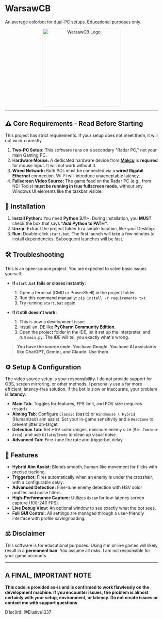 # WarsawCB
An average colorbot for dual-PC setups. Educational purposes only.

<p align="center">
  <img width="256" height="256" alt="WarsawCB Logo" src="https://github.com/user-attachments/assets/c11fb7f9-976f-494e-8feb-f4bdf72a679a" />
</p>

---

## ⚠️ Core Requirements - Read Before Starting

This project has strict requirements. If your setup does not meet them, it will not work correctly.

1.  **Two-PC Setup:** This software runs on a secondary "Radar PC," not your main Gaming PC.
2.  **Hardware Mouse:** A dedicated hardware device from **[Makcu](https://www.makcu.com/)** is **required** for mouse input. It will not work without it.
3.  **Wired Network:** Both PCs must be connected via a **wired Gigabit Ethernet** connection. Wi-Fi will introduce unacceptable latency.
4.  **Fullscreen Video Source:** The game feed on the Radar PC (e.g., from NDI Tools) **must be running in true fullscreen mode**, without any Windows UI elements like the taskbar visible.

## 🚀 Installation

1.  **Install Python:** You need **Python 3.11+**. During installation, you **MUST** check the box that says **"Add Python to PATH"**.
2.  **Unzip:** Extract the project folder to a simple location, like your Desktop.
3.  **Run:** Double-click `start.bat`. The first launch will take a few minutes to install dependencies. Subsequent launches will be fast.

## 🛠️ Troubleshooting

This is an open-source project. You are expected to solve basic issues yourself.

*   **If `start.bat` fails or closes instantly:**
    1.  Open a terminal (CMD or PowerShell) in the project folder.
    2.  Run this command manually: `pip install -r requirements.txt`
    3.  Try running `start.bat` again.

*   **If it still doesn't work:**
    1.  This is now a development issue.
    2.  Install an IDE like **PyCharm Community Edition**.
    3.  Open the project folder in the IDE, let it set up the interpreter, and run `main.py`. The IDE will tell you exactly what's wrong.

> **You have the source code. You have Google. You have AI assistants like ChatGPT, Gemini, and Claude. Use them.**

## ⚙️ Setup & Configuration

The video source setup is your responsibility. I do not provide support for OBS, screen mirroring, or other methods. I personally use a far more efficient, latency-free solution. If the bot is slow or inaccurate, your problem is **latency**.

*   **Main Tab:** Toggles for features, FPS limit, and FOV size (requires restart).
*   **Aiming Tab:** Configure `Classic` (basic) or `Windmouse \ Hybrid` (Humanized) aim assist. Set your in-game sensitivity and a `Deadzone` to prevent jitter on-target.
*   **Detection Tab:** Set HSV color ranges, minimum enemy size (`Min Contour Area`), and use `Dilate`/`Erode` to clean up visual noise.
*   **Advanced Tab:** Fine-tune fire rate and triggerbot delay.

## 🌟 Features

*   **Hybrid Aim Assist:** Blends smooth, human-like movement for flicks with precise tracking.
*   **Triggerbot:** Fires automatically when an enemy is under the crosshair, with a configurable delay.
*   **Advanced Detection:** Fine-tune enemy detection with HSV color profiles and noise filters.
*   **High-Performance Capture:** Utilizes `dxcam` for low-latency screen capture (100-240 FPS).
*   **Live Debug View:** An optional window to see exactly what the bot sees.
*   **Full GUI Control:** All settings are managed through a user-friendly interface with profile saving/loading.

## ⚖️ Disclaimer

This software is for educational purposes. Using it in online games will likely result in a **permanent ban**. You assume all risks. I am not responsible for your game accounts.

---

## A FINAL, IMPORTANT NOTE

**This code is provided as-is and is confirmed to work flawlessly on the development machine. If you encounter issues, the problem is almost certainly with your setup, environment, or latency. Do not create issues or contact me with support questions.**

D1sc0rd: @Elusive1337
